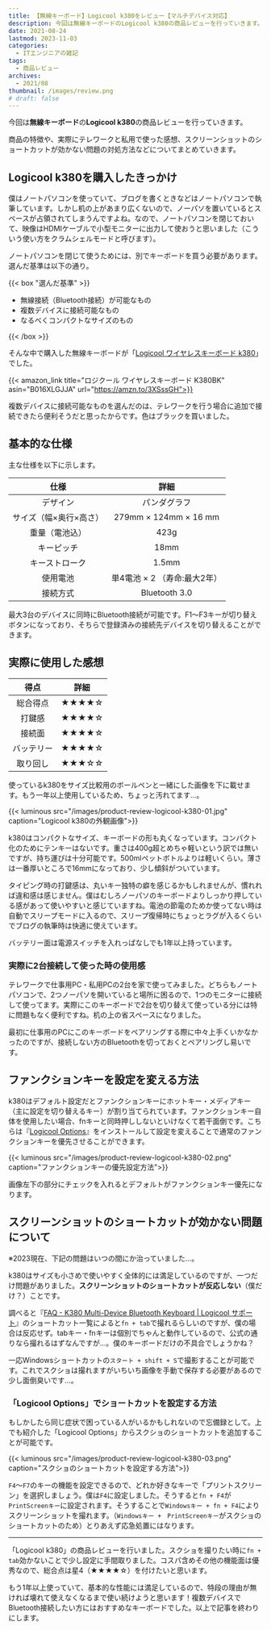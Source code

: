 ```yaml
---
title: 【無線キーボード】Logicool k380をレビュー【マルチデバイス対応】
description: 今回は無線キーボードのLogicool k380の商品レビューを行っていきます。商品の特徴や、実際にテレワークと私用で使った感想、スクリーンショットのショートカットが効かない問題の対処方法などについてまとめていきます。
date: 2021-08-24
lastmod: 2023-11-03
categories: 
  - ITエンジニアの雑記
tags: 
  - 商品レビュー
archives: 
  - 2021/08
thumbnail: /images/review.png
# draft: false
---
```


今回は**無線キーボード**の**Logicool k380**の商品レビューを行っていきます。

商品の特徴や、実際にテレワークと私用で使った感想、スクリーンショットのショートカットが効かない問題の対処方法などについてまとめていきます。

## Logicool k380を購入したきっかけ

僕はノートパソコンを使っていて、ブログを書くときなどはノートパソコンで執筆しています。しかし机の上があまり広くないので、ノーパソを置いているとスペースが占領されてしまうんですよね。なので、ノートパソコンを閉じておいて、映像はHDMIケーブルで小型モニターに出力して使おうと思いました（こういう使い方をクラムシェルモードと呼びます）。

ノートパソコンを閉じて使うためには、別でキーボードを買う必要があります。選んだ基準は以下の通り。

{{< box "選んだ基準" >}}
<ul>
<li>無線接続（Bluetooth接続）が可能なもの</li>
<li>複数デバイスに接続可能なもの</li>
<li>なるべくコンパクトなサイズのもの</li>
</ul>
{{< /box >}}

そんな中で購入した無線キーボードが「[Logicool ワイヤレスキーボード k380](https://amzn.to/3XSssGH)」でした。

{{< amazon_link title="ロジクール ワイヤレスキーボード K380BK" asin="B016XLGJJA" url="https://amzn.to/3XSssGH">}}

複数デバイスに接続可能なものを選んだのは、テレワークを行う場合に追加で接続できたら便利そうだと思ったからです。色はブラックを買いました。

## 基本的な仕様

主な仕様を以下に示します。

|仕様|詳細|
| :---: | :---: |
|デザイン|パンダグラフ|
|サイズ（幅×奥行×高さ）|279mm × 124mm × 16 mm|
|重量（電池込）|423g|
|キーピッチ|18mm|
|キーストローク|1.5mm|
|使用電池|単4電池 × 2 （寿命:最大2年）|
|接続方式|Bluetooth 3.0|

最大3台のデバイスに同時にBluetooth接続が可能です。F1～F3キーが切り替えボタンになっており、そちらで登録済みの接続先デバイスを切り替えることができます。

## 実際に使用した感想

|得点|詳細|
| :---: | :---: |
|総合得点|★★★★☆|
|打鍵感|★★★★☆|
|接続面|★★★★☆|
|バッテリー|★★★★☆|
|取り回し|★★★☆☆|

使っているk380をサイズ比較用のボールペンと一緒にした画像を下に載せます。もう一年以上使用しているため、ちょっと汚れてます…。

{{< luminous src="/images/product-review-logicool-k380-01.jpg" caption="Logicool k380の外観画像">}}

k380はコンパクトなサイズ、キーボードの形も丸くなっています。コンパクト化のためにテンキーはないです。重さは400g超とめちゃ軽いという訳では無いですが、持ち運びは十分可能です。500mlペットボトルよりは軽いくらい。薄さは一番厚いところで16mmになっており、少し傾斜がついています。

タイピング時の打鍵感は、丸いキー独特の癖を感じるかもしれませんが、慣れれば違和感は感じません。僕はむしろノーパソのキーボードよりしっかり押している感があって使いやすいと感じていますね。電池の節電のためか使ってない時は自動でスリープモードに入るので、スリープ復帰時にちょっとラグが入るくらいでブログの執筆時は快適に使えています。

バッテリー面は電源スイッチを入れっぱなしでも1年以上持っています。

### 実際に2台接続して使った時の使用感

テレワークで仕事用PC・私用PCの2台を家で使ってみました。どちらもノートパソコンで、2つノーパソを開いていると場所に困るので、1つのモニターに接続して使ってます。実際にこのキーボードで2台を切り替えて使っている分には特に問題もなく便利ですね。机の上の省スペースになりました。

最初に仕事用のPCにこのキーボードをペアリングする際に中々上手くいかなかったのですが、接続しない方のBluetoothを切っておくとペアリングし易いです。

## ファンクションキーを設定を変える方法

k380はデフォルト設定だとファンクションキーにホットキー・メディアキー（主に設定を切り替えるキー）が割り当てられています。ファンクションキー自体を使用したい場合、fnキーと同時押ししないといけなくて若干面倒です。こちらは『[Logicool Options](https://www.logicool.co.jp/ja-jp/software/options.html)』をインストールして設定を変えることで通常のファンクションキーを優先させることができます。

{{< luminous src="/images/product-review-logicool-k380-02.png" caption="ファンクションキーの優先設定方法">}}

画像左下の部分にチェックを入れるとデフォルトがファンクションキー優先になります。

## スクリーンショットのショートカットが効かない問題について

※2023現在、下記の問題はいつの間にか治っていました…。

k380はサイズも小さめで使いやすく全体的には満足しているのですが、一つだけ問題がありました。**スクリーンショットのショートカットが反応しない**（僕だけ？）ことです。

調べると『[FAQ - K380 Multi-Device Bluetooth Keyboard | Logicool サポート](https://support.logi.com/hc/ja/articles/360025182594-FAQ-K380-Multi-Device-Bluetooth-Keyboard)』のショートカット一覧によると`fn + tab`で撮れるらしいのですが、僕の場合は反応せず。tabキー・fnキーは個別でちゃんと動作しているので、公式の通りなら撮れるはずなんですが…。僕のキーボードだけの不具合でしょうかね？

一応Windowsショートカットの`スタート + shift + S`で撮影することが可能です。これでスクショは撮れますがいちいち画像を手動で保存する必要があるので少し面倒臭いです…。

### 「Logicool Options」でショートカットを設定する方法

もしかしたら同じ症状で困っている人がいるかもしれないので忘備録として。上でも紹介した「Logicool Options」からスクショのショートカットを追加することが可能です。

{{< luminous src="/images/product-review-logicool-k380-03.png" caption="スクショのショートカットを設定する方法">}}

`F4`～`F7`のキーの機能を設定できるので、どれか好きなキーで「プリントスクリーン」を選択しましょう。僕は`F4`に設定しました。そうすると`fn + F4`が`PrintScreenキー`に設定されます。そうすることで`Windowsキー + fn + F4`によりスクリーンショットを撮れます。（`Windowsキー +　PrintScreenキー`がスクショのショートカットのため）とりあえず応急処置にはなります。

* * *

「Logicool k380」の商品レビューを行いました。スクショを撮りたい時に`fn + tab`効かないことで少し設定に手間取りました。コスパ含めその他の機能面は優秀なので、総合点は星4（★★★★☆）を付けたいと思います。

もう1年以上使っていて、基本的な性能には満足しているので、特段の理由が無ければ壊れて使えなくなるまで使い続けようと思います！複数デバイスでBluetooth接続したい方にはおすすめなキーボードでした。以上で記事を終わりにします。